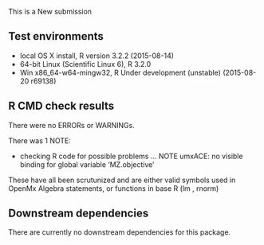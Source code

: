This is a New submission

## Test environments
* local OS X install, R version 3.2.2 (2015-08-14)
* 64-bit Linux (Scientific Linux 6), R 3.2.0
* Win x86_64-w64-mingw32, R Under development (unstable) (2015-08-20 r69138)

## R CMD check results

There were no ERRORs or WARNINGs. 

There was 1 NOTE:
* checking R code for possible problems ... NOTE
  umxACE: no visible binding for global variable ‘MZ.objective’
  
These have all been scrutunized and are either valid symbols used
in OpenMx Algebra statements, or functions in base R
(lm , rnorm)

## Downstream dependencies

There are currently no downstream dependencies for this package.